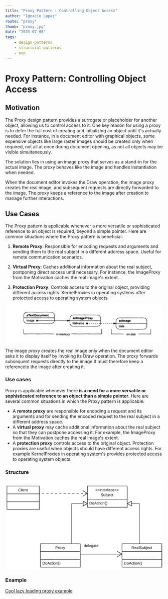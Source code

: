```yaml
---
title: "Proxy Pattern : Controlling Object Access"
author: "Ignacio Lopez"
route: "proxy"
thumb: "proxy.jpg"
date: "2023-07-06"
tags:
    - design-patterns
    - structural-patterns
    - oop
---
```


# Proxy Pattern: Controlling Object Access


## Motivation

The Proxy design pattern provides a surrogate or placeholder for another object, allowing us to control access to it. One key reason for using a proxy is to defer the full cost of creating and initializing an object until it's actually needed. For instance, in a document editor with graphical objects, some expensive objects like large raster images should be created only when required, not all at once during document opening, as not all objects may be visible simultaneously.

The solution lies in using an image proxy that serves as a stand-in for the actual image. The proxy behaves like the image and handles instantiation when needed.

When the document editor invokes the Draw operation, the image proxy creates the real image, and subsequent requests are directly forwarded to the image. The proxy keeps a reference to the image after creation to manage further interactions.



## Use Cases

The Proxy pattern is applicable whenever a more versatile or sophisticated reference to an object is required, beyond a simple pointer. Here are common situations where the Proxy pattern is beneficial:

1.  **Remote Proxy**: Responsible for encoding requests and arguments and sending them to the real subject in a different address space. Useful for remote communication scenarios.
    
2.  **Virtual Proxy**: Caches additional information about the real subject, postponing direct access until necessary. For instance, the ImageProxy from the Motivation caches the real image's extent.
    
3.  **Protection Proxy**: Controls access to the original object, providing different access rights. KernelProxies in operating systems offer protected access to operating system objects.

![](./images/proxy-example.png)

The image proxy creates the real image only when the document editor asks it to display itself by invoking its Draw operation. The proxy forwards subsequent requests directly to the image.It must therefore keep a referenceto the image after creating it.

### Use cases

Proxy is applicable whenever there  **is a need for a more versatile or sophisticated reference to an object than a simple pointer**. Here are several common situations in which the Proxy pattern is applicable:

-   A  **remote proxy**  are responsible for encoding a request and its arguments and for sending the encoded request to the real subject in a different address space.
-   A  **virtual proxy**  may cache additional information about the real subject so that they can postpone accessing it. For example, the ImageProxy from the Motivation caches the real image's extent.
-   A  **protection proxy** controls access to the original object. Protection proxies are useful when objects should have different access rights. For example KernelProxies in operating system's provides protected access to operating system objects.

### Structure
![](./images/proxy-structure.png)


### Example 
[Cool lazy loading proxy example](https://stackblitz.com/edit/typescript-umzfn2?file=index.ts)
